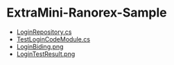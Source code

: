 # ExtraMini-Ranorex-Sample

* [LoginRepository.cs](https://github.com/obenm/ExtraMini-Ranorex-Sample/blob/master/LoginRepository.cs)
* [TestLoginCodeModule.cs](https://github.com/obenm/ExtraMini-Ranorex-Sample/blob/master/TestLoginCodeModule.cs)
* [LoginBiding.png](https://github.com/obenm/ExtraMini-Ranorex-Sample/blob/master/loginBinding.PNG)
* [LoginTestResult.png](https://github.com/obenm/ExtraMini-Ranorex-Sample/blob/master/loginTestResults.PNG)
